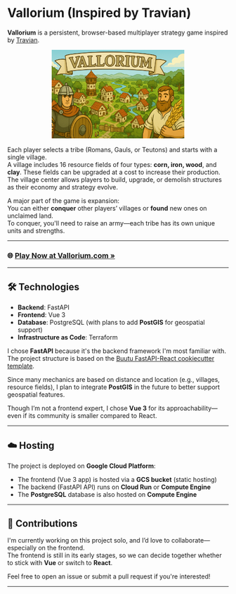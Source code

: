 # Vallorium (Inspired by Travian)

**Vallorium** is a persistent, browser-based multiplayer strategy game inspired by [Travian](https://www.travian.com/).

<p align="center">
  <a href="https://vallorium.com/">
    <img src="docs/img/vallorium_gameplay_2.png" alt="Vallorium Gameplay" width="60%" />
  </a>
</p>

Each player selects a tribe (Romans, Gauls, or Teutons) and starts with a single village.  
A village includes 16 resource fields of four types: **corn, iron, wood**, and **clay**. These fields can be upgraded at a cost to increase their production.  
The village center allows players to build, upgrade, or demolish structures as their economy and strategy evolve.

A major part of the game is expansion:  
You can either **conquer** other players’ villages or **found** new ones on unclaimed land.  
To conquer, you'll need to raise an army—each tribe has its own unique units and strengths.

---

### 🌐 [Play Now at Vallorium.com »](https://vallorium.com/)

---

## 🛠️ Technologies

- **Backend**: FastAPI
- **Frontend**: Vue 3
- **Database**: PostgreSQL (with plans to add **PostGIS** for geospatial support)
- **Infrastructure as Code**: Terraform

I chose **FastAPI** because it's the backend framework I'm most familiar with.  
The project structure is based on the [Buutu FastAPI-React cookiecutter template](https://github.com/Buuntu/fastapi-react).

Since many mechanics are based on distance and location (e.g., villages, resource fields), I plan to integrate **PostGIS** in the future to better support geospatial features.

Though I’m not a frontend expert, I chose **Vue 3** for its approachability—even if its community is smaller compared to React.

---

## ☁️ Hosting

The project is deployed on **Google Cloud Platform**:

- The frontend (Vue 3 app) is hosted via a **GCS bucket** (static hosting)
- The backend (FastAPI API) runs on **Cloud Run** or **Compute Engine**
- The **PostgreSQL** database is also hosted on **Compute Engine**

---

## 🤝 Contributions

I'm currently working on this project solo, and I’d love to collaborate—especially on the frontend.  
The frontend is still in its early stages, so we can decide together whether to stick with **Vue** or switch to **React**.

Feel free to open an issue or submit a pull request if you're interested!

---
